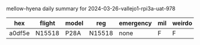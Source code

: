 mellow-hyena daily summary for 2024-03-26-vallejo1-rpi3a-uat-978

|hex|flight|model|reg|emergency|mil|weirdo|
|--|--|--|--|--|--|--|
|a0df5e|N15518|P28A|N15518|none|F|F|
